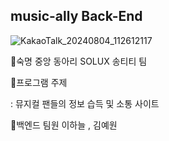 ## music-ally Back-End

![KakaoTalk_20240804_112612117](https://github.com/user-attachments/assets/2b2f3259-6127-4b90-836d-72b08924d090)

🌟숙명 중앙 동아리 SOLUX 송티티 팀

📌프로그램 주제

: 뮤지컬 팬들의 정보 습득 및 소통 사이트

👤백엔드 팀원
이하늘 , 김예원
